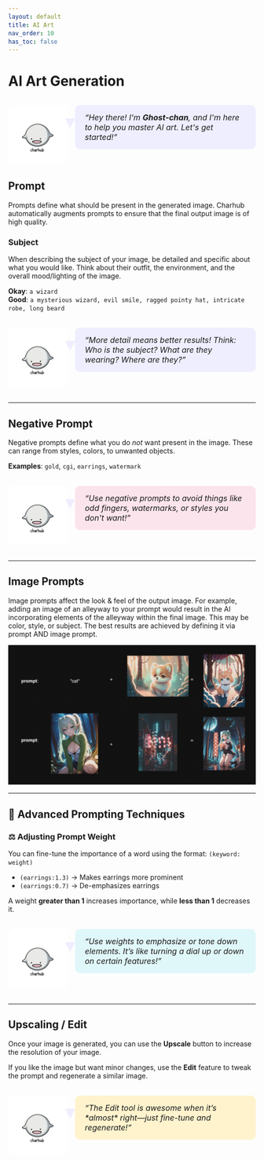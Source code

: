 ```yaml
---
layout: default
title: AI Art
nav_order: 10
has_toc: false
---
```


<style>
  .tutor-bubble {
    display: flex;
    align-items: flex-start;
    gap: 1rem;
    margin: 2rem 0;
    opacity: 0;
    transform: translateX(-30px);
    animation: slideFadeIn 0.6s ease-out forwards;
  }

  /* Delay each bubble */
  .tutor-bubble:nth-of-type(2) { animation-delay: 0.2s; }
  .tutor-bubble:nth-of-type(3) { animation-delay: 0.4s; }
  .tutor-bubble:nth-of-type(4) { animation-delay: 0.6s; }
  .tutor-bubble:nth-of-type(5) { animation-delay: 0.8s; }

  .tutor-bubble img {
    width: 120px;
    border-radius: 10px;
    flex-shrink: 0;
  }

  .bubble-box {
    position: relative;
    background-color: #eef;
    border-radius: 10px;
    padding: 15px 20px;
    font-size: 16px;
    font-style: italic;
    max-width: 700px;
  }

  .bubble-box::before {
    content: "";
    position: absolute;
    left: -20px;
    top: 30%;
    width: 0;
    height: 0;
    border-left: 10px solid transparent;
    border-right: 10px solid transparent;
    border-top: 20px solid #eef;
  }

  @keyframes slideFadeIn {
    to {
      opacity: 1;
      transform: translateX(0);
    }
  }
</style>

# AI Art Generation

<div class="tutor-bubble">
  <img src="/assets/ghostchan.png" alt="Ghost-chan">
  <div class="bubble-box">
    “Hey there! I'm <strong>Ghost-chan</strong>, and I'm here to help you master AI art. Let's get started!”
  </div>
</div>

## Prompt

Prompts define what should be present in the generated image. Charhub automatically augments prompts to ensure that the final output image is of high quality.

### Subject

When describing the subject of your image, be detailed and specific about what you would like. Think about their outfit, the environment, and the overall mood/lighting of the image.

**Okay**: `a wizard`  
**Good**: `a mysterious wizard, evil smile, ragged pointy hat, intricate robe, long beard`

<div class="tutor-bubble">
  <img src="/assets/ghostchan.png" alt="Ghost-chan">
  <div class="bubble-box">
    “More detail means better results! Think: Who is the subject? What are they wearing? Where are they?”
  </div>
</div>

---

## Negative Prompt

Negative prompts define what you do *not* want present in the image. These can range from styles, colors, to unwanted objects.

**Examples**: `gold`, `cgi`, `earrings`, `watermark`

<div class="tutor-bubble">
  <img src="/assets/ghostchan.png" alt="Ghost-chan">
  <div class="bubble-box" style="background-color: #fce4ec;">
    “Use negative prompts to avoid things like odd fingers, watermarks, or styles you don't want!”
  </div>
</div>

---

## Image Prompts

Image prompts affect the look & feel of the output image. For example, adding an image of an alleyway to your prompt would result in the AI incorporating elements of the alleyway within the final image. This may be color, style, or subject. The best results are achieved by defining it via prompt AND image prompt.

![image_prompts](/assets/tutorial.png)

---

## 🎨 Advanced Prompting Techniques

### ⚖️ Adjusting Prompt Weight

You can fine-tune the importance of a word using the format: `(keyword: weight)`

- `(earrings:1.3)` → Makes earrings more prominent  
- `(earrings:0.7)` → De-emphasizes earrings  

A weight **greater than 1** increases importance, while **less than 1** decreases it.

<div class="tutor-bubble">
  <img src="/assets/ghostchan.png" alt="Ghost-chan">
  <div class="bubble-box" style="background-color: #e0f7fa;">
    “Use weights to emphasize or tone down elements. It’s like turning a dial up or down on certain features!”
  </div>
</div>

---

## Upscaling / Edit

Once your image is generated, you can use the **Upscale** button to increase the resolution of your image.

If you like the image but want minor changes, use the **Edit** feature to tweak the prompt and regenerate a similar image.

<div class="tutor-bubble">
  <img src="/assets/ghostchan.png" alt="Ghost-chan">
  <div class="bubble-box" style="background-color: #fff3cd;">
    “The Edit tool is awesome when it’s *almost* right—just fine-tune and regenerate!”
  </div>
</div>
